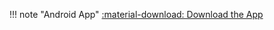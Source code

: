 !!! note "Android App"
	[:material-download: Download the App](https://github.com/Darin-Group/K-Energy-Docs/raw/master/docs/overrides/assets/k_energy-1.1.apk)
